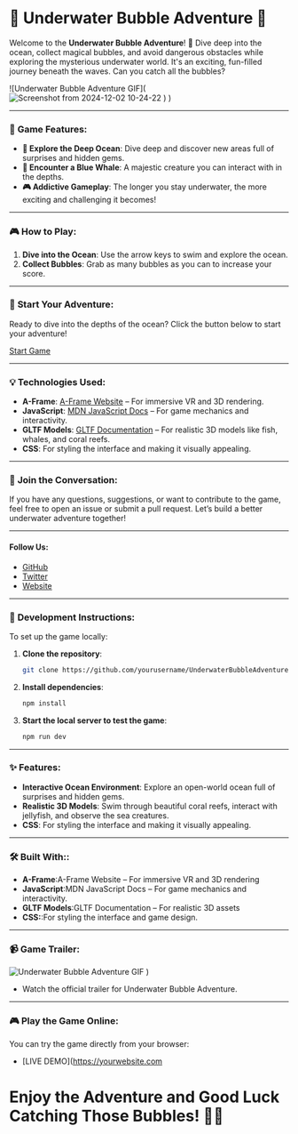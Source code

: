 # 🌊 **Underwater Bubble Adventure** 🐋

Welcome to the **Underwater Bubble Adventure**! 🌊 Dive deep into the ocean, collect magical bubbles, and avoid dangerous obstacles while exploring the mysterious underwater world. It's an exciting, fun-filled journey beneath the waves. Can you catch all the bubbles?


![Underwater Bubble Adventure GIF](![Screenshot from 2024-12-02 10-24-22](https://github.com/user-attachments/assets/247260cb-7da1-40a0-a94c-e96e1f724987)
)
)

---

### 🚀 **Game Features**:
- **🌊 Explore the Deep Ocean**: Dive deep and discover new areas full of surprises and hidden gems.
- **🐋 Encounter a Blue Whale**: A majestic creature you can interact with in the depths.
- **🎮 Addictive Gameplay**: The longer you stay underwater, the more exciting and challenging it becomes!

---

### 🎮 **How to Play**:
1. **Dive into the Ocean**: Use the arrow keys to swim and explore the ocean.
2. **Collect Bubbles**: Grab as many bubbles as you can to increase your score.


---

### 🏁 **Start Your Adventure**:
Ready to dive into the depths of the ocean? Click the button below to start your adventure!

[Start Game](https://factoriaf5-santacoloma-frontend-ti.github.io/bubble-game-ballenas/vistas/game.html)

---




### 💡 **Technologies Used**:
- **A-Frame**: [A-Frame Website](https://aframe.io) – For immersive VR and 3D rendering.
- **JavaScript**: [MDN JavaScript Docs](https://developer.mozilla.org/en-US/docs/Web/JavaScript) – For game mechanics and interactivity.
- **GLTF Models**: [GLTF Documentation](https://www.khronos.org/gltf/) – For realistic 3D models like fish, whales, and coral reefs.
- **CSS**: For styling the interface and making it visually appealing.


---

### 💬 **Join the Conversation**:
If you have any questions, suggestions, or want to contribute to the game, feel free to open an issue or submit a pull request. Let’s build a better underwater adventure together!

---

#### **Follow Us**:
- [GitHub](https://github.com/yourusername)
- [Twitter](https://twitter.com/yourhandle)
- [Website](https://yourwebsite.com)

---

### 🔧 **Development Instructions**:
To set up the game locally:

1. **Clone the repository**:
   ```bash
   git clone https://github.com/yourusername/UnderwaterBubbleAdventure.git
2. **Install dependencies**:
     ```bash
    npm install
3. **Start the local server to test the game**:
     ```bash
    npm run dev


---

### ✨   Features:
- **Interactive Ocean Environment**: Explore an open-world ocean full of surprises and hidden gems.
- **Realistic 3D Models**: Swim through beautiful coral reefs, interact with jellyfish, and observe the sea creatures.
- **CSS**: For styling the interface and making it visually appealing.



---


### 🛠️ Built With::
- **A-Frame**:A-Frame Website – For immersive VR and 3D rendering
- **JavaScript**:MDN JavaScript Docs – For game mechanics and interactivity.
- **GLTF Models**:GLTF Documentation – For realistic 3D assets
- **CSS:**:For styling the interface and game design.
---
### 📹 Game Trailer:



![Underwater Bubble Adventure GIF](![images](https://github.com/user-attachments/assets/fe922cd4-78a8-45d6-ac71-622d96c3022b)
)
)
- Watch the official trailer for Underwater Bubble Adventure.
---

### 🎮 Play the Game Online:
You can try the game directly from your browser:
- [LIVE DEMO](https://yourwebsite.com

# Enjoy the Adventure and Good Luck Catching Those Bubbles! 🌊🐋


